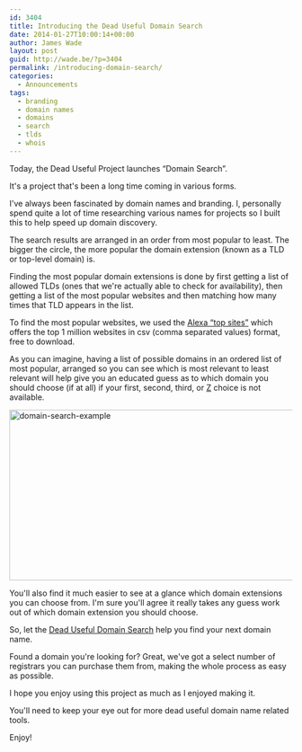 ```yaml
---
id: 3404
title: Introducing the Dead Useful Domain Search
date: 2014-01-27T10:00:14+00:00
author: James Wade
layout: post
guid: http://wade.be/?p=3404
permalink: /introducing-domain-search/
categories:
  - Announcements
tags:
  - branding
  - domain names
  - domains
  - search
  - tlds
  - whois
---
```

<p class="lead">
  Today, the Dead Useful Project launches &#8220;Domain Search&#8221;.
</p>

It's a project that's been a long time coming in various forms.

I've always been fascinated by domain names and branding. I, personally spend quite a lot of time researching various names for projects so I built this to help speed up domain discovery.

The search results are arranged in an order from most popular to least. The bigger the circle, the more popular the domain extension (known as a TLD or top-level domain) is.

<!--more-->Finding the most popular domain extensions is done by first getting a list of allowed TLDs (ones that we're actually able to check for availability), then getting a list of the most popular websites and then matching how many times that TLD appears in the list.

To find the most popular websites, we used the [Alexa &#8220;top sites&#8221;](http://www.alexa.com/topsites) which offers the top 1 million websites in csv (comma separated values) format, free to download.

As you can imagine, having a list of possible domains in an ordered list of most popular, arranged so you can see which is most relevant to least relevant will help give you an educated guess as to which domain you should choose (if at all) if your first, second, third, or [Z](http://en.wikipedia.org/wiki/Integer) choice is not available.

[<img class="alignnone size-large wp-image-3408" alt="domain-search-example" src="http://wade.be/upload/domain-search-example-1024x487.png" width="640" height="304" srcset="http://wade.be/upload/domain-search-example-300x142.png 300w, http://wade.be/upload/domain-search-example-1024x487.png 1024w, http://wade.be/upload/domain-search-example.png 1349w" sizes="(max-width: 640px) 100vw, 640px" />](http://wade.be/upload/domain-search-example.png) 

You'll also find it much easier to see at a glance which domain extensions you can choose from. I'm sure you'll agree it really takes any guess work out of which domain extension you should choose.

So, let the [Dead Useful Domain Search](http://deaduseful.com/domainsearch/) help you find your next domain name.

Found a domain you're looking for? Great, we've got a select number of registrars you can purchase them from, making the whole process as easy as possible.

I hope you enjoy using this project as much as I enjoyed making it.

You'll need to keep your eye out for more dead useful domain name related tools.

Enjoy!